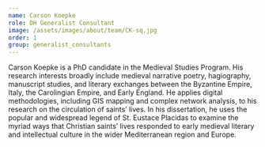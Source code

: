 ```yaml
---
name: Carson Koepke
role: DH Generalist Consultant
image: /assets/images/about/team/CK-sq.jpg
order: 1
group: generalist_consultants
---
```


Carson Koepke is a PhD candidate in the Medieval Studies Program. His research interests broadly include medieval narrative poetry, hagiography, manuscript studies, and literary exchanges between the Byzantine Empire, Italy, the Carolingian Empire, and Early England. He applies digital methodologies, including GIS mapping and complex network analysis, to his research on the circulation of saints’ lives. In his dissertation, he uses the popular and widespread legend of St. Eustace Placidas to examine the myriad ways that Christian saints’ lives responded to early medieval literary and intellectual culture in the wider Mediterranean region and Europe.